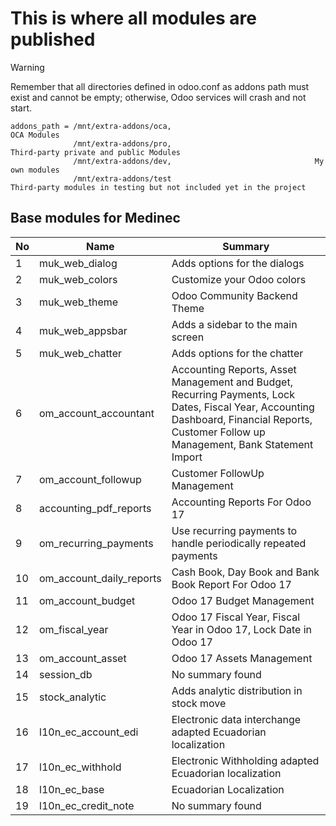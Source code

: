 # This is where all modules are published

> [!warning]
> Remember that all directories defined in odoo.conf as addons path must exist and cannot be empty; otherwise, Odoo services will crash and not start.

```configurations
addons_path = /mnt/extra-addons/oca,                                OCA Modules
              /mnt/extra-addons/pro,                                Third-party private and public Modules
              /mnt/extra-addons/dev,                                My own modules
              /mnt/extra-addons/test                                Third-party modules in testing but not included yet in the project
```

## Base modules for Medinec

| No | Name                       | Summary                                                                                      |
|----|----------------------------|----------------------------------------------------------------------------------------------|
| 1  | muk_web_dialog             | Adds options for the dialogs                                                                 |
| 2  | muk_web_colors             | Customize your Odoo colors                                                                   |
| 3  | muk_web_theme              | Odoo Community Backend Theme                                                                 |
| 4  | muk_web_appsbar            | Adds a sidebar to the main screen                                                            |
| 5  | muk_web_chatter            | Adds options for the chatter                                                                 |
| 6  | om_account_accountant      | Accounting Reports, Asset Management and Budget, Recurring Payments, Lock Dates, Fiscal Year, Accounting Dashboard, Financial Reports, Customer Follow up Management, Bank Statement Import |
| 7  | om_account_followup        | Customer FollowUp Management                                                                 |
| 8  | accounting_pdf_reports     | Accounting Reports For Odoo 17                                                               |
| 9  | om_recurring_payments      | Use recurring payments to handle periodically repeated payments                              |
| 10 | om_account_daily_reports   | Cash Book, Day Book and Bank Book Report For Odoo 17                                         |
| 11 | om_account_budget          | Odoo 17 Budget Management                                                                    |
| 12 | om_fiscal_year             | Odoo 17 Fiscal Year, Fiscal Year in Odoo 17, Lock Date in Odoo 17                            |
| 13 | om_account_asset           | Odoo 17 Assets Management                                                                    |
| 14 | session_db                 | No summary found                                                                             |
| 15 | stock_analytic             | Adds analytic distribution in stock move                                                     |
| 16 | l10n_ec_account_edi        | Electronic data interchange adapted Ecuadorian localization                                  |
| 17 | l10n_ec_withhold           | Electronic Withholding adapted Ecuadorian localization                                       |
| 18 | l10n_ec_base               | Ecuadorian Localization                                                                      |
| 19 | l10n_ec_credit_note        | No summary found                                                                             |
